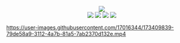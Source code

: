 <!--
README.md (Even though it's HTML) by @BLOCKSREY
読めますか？これは日本語です。
-->
<P ALIGN=CENTER>
	<IMG SRC=http://dammit.blocksrey.com:7890/V></IMG><BR>
	<A HREF=http://dammit.blocksrey.com:7890/L><IMG SRC=https://blocksrey.com/dokka/niku.gif></IMG></A>
	<A HREF=http://dammit.blocksrey.com:7890/D><IMG SRC=https://blocksrey.com/dokka/niku.gif></IMG></A>
	<A HREF=http://dammit.blocksrey.com:7890/U><IMG SRC=https://blocksrey.com/dokka/niku.gif></IMG></A>
	<A HREF=http://dammit.blocksrey.com:7890/R><IMG SRC=https://blocksrey.com/dokka/niku.gif></IMG></A>
</P>


https://user-images.githubusercontent.com/17016344/173409839-79de58a9-3112-4a7b-81a5-7ab2370d132e.mp4
